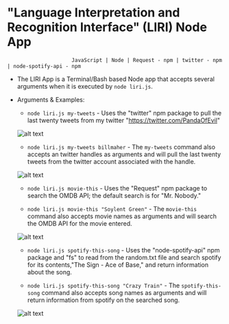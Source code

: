 # "Language Interpretation and Recognition Interface" (LIRI) Node App
                         JavaScript | Node | Request - npm | twitter - npm | node-spotify-api - npm

* The LIRI App is a Terminal/Bash based Node app that accepts several arguments when it is executed by `node liri.js`.

* Arguments & Examples:

    * `node liri.js my-tweets` - Uses the "twitter" npm package to pull the last twenty tweets from my twitter "https://twitter.com/PandaOfEvil"

    ![alt text](https://i.imgur.com/Zy2HNxz.png)

    * `node liri.js my-tweets billmaher` - The `my-tweets` command also accepts an twitter handles as arguments and will pull the last twenty tweets from the twitter account associated with the handle.

     ![alt text](https://i.imgur.com/s2g8g83.png)

    * `node liri.js movie-this` - Uses the "Request" npm package to search the OMDB API; the default search is for "Mr. Nobody."

    * `node liri.js movie-this "Soylent Green"` - The `movie-this` command also accepts movie names as arguments and will search the OMDB API for the movie entered.

    ![alt text](https://i.imgur.com/l4GqWNK.png)



    * `node liri.js spotify-this-song` - Uses the "node-spotify-api" npm package and "fs" to read from the random.txt file and search spotify for its contents,"The Sign - Ace of Base," and return information about the song. 

    * `node liri.js spotify-this-song "Crazy Train"` - The `spotify-this-song` command also accepts song names as arguments and will return information from spotify on the searched song.

    ![alt text](https://i.imgur.com/WHyr3B2.png)


